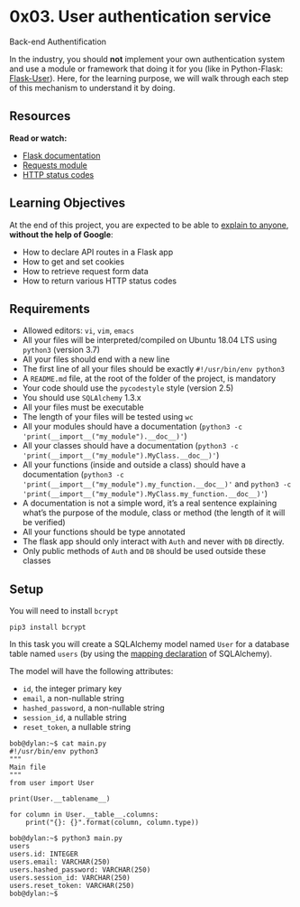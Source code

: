 <h1>0x03. User authentication service</h1>

Back-end Authentification<br>

<p>In the industry, you should <strong>not</strong> implement your own authentication system and use a module or framework that doing it for you (like in Python-Flask: <a href="/rltoken/9nVfotMI_1zpEzihMzBeTA" title="Flask-User" target="_blank">Flask-User</a>). Here, for the learning purpose, we will walk through each step of this mechanism to understand it by doing.</p>

<h2>Resources</h2>

<p><strong>Read or watch:</strong></p>

<ul>
<li><a href="/rltoken/lKExyvivrrW4eh0eI8UV6A" title="Flask documentation" target="_blank">Flask documentation</a></li>
<li><a href="/rltoken/py7LuuD1u2MUwcaf8wnDzQ" title="Requests module" target="_blank">Requests module</a></li>
<li><a href="/rltoken/cj-mc5ZHp_KyXn1yikHC0A" title="HTTP status codes" target="_blank">HTTP status codes</a></li>
</ul>

<h2>Learning Objectives</h2>

<p>At the end of this project, you are expected to be able to <a href="/rltoken/oAqmZmipBdjCcfI5QqyFXA" title="explain to anyone" target="_blank">explain to anyone</a>, <strong>without the help of Google</strong>:</p>

<ul>
<li>How to declare API routes in a Flask app</li>
<li>How to get and set cookies</li>
<li>How to retrieve request form data</li>
<li>How to return various HTTP status codes</li>
</ul>

<h2>Requirements</h2>

<ul>
<li>Allowed editors: <code>vi</code>, <code>vim</code>, <code>emacs</code></li>
<li>All your files will be interpreted/compiled on Ubuntu 18.04 LTS using <code>python3</code> (version 3.7)</li>
<li>All your files should end with a new line</li>
<li>The first line of all your files should be exactly <code>#!/usr/bin/env python3</code></li>
<li>A <code>README.md</code> file, at the root of the folder of the project, is mandatory</li>
<li>Your code should use the <code>pycodestyle</code> style (version 2.5)</li>
<li>You should use <code>SQLAlchemy</code> 1.3.x</li>
<li>All your files must be executable</li>
<li>The length of your files will be tested using <code>wc</code></li>
<li>All your modules should have a documentation (<code>python3 -c &#39;print(__import__(&quot;my_module&quot;).__doc__)&#39;</code>)</li>
<li>All your classes should have a documentation (<code>python3 -c &#39;print(__import__(&quot;my_module&quot;).MyClass.__doc__)&#39;</code>)</li>
<li>All your functions (inside and outside a class) should have a documentation (<code>python3 -c &#39;print(__import__(&quot;my_module&quot;).my_function.__doc__)&#39;</code> and <code>python3 -c &#39;print(__import__(&quot;my_module&quot;).MyClass.my_function.__doc__)&#39;</code>)</li>
<li>A documentation is not a simple word, it&rsquo;s a real sentence explaining what&rsquo;s the purpose of the module, class or method (the length of it will be verified)</li>
<li>All your functions should be type annotated</li>
<li>The flask app should only interact with <code>Auth</code> and never with <code>DB</code> directly.</li>
<li>Only public methods of <code>Auth</code> and <code>DB</code> should be used outside these classes</li>
</ul>

<h2>Setup</h2>

<p>You will need to install <code>bcrypt</code></p>

<pre><code>pip3 install bcrypt
</code></pre>

<!-- Task Body -->
<p>In this task you will create a SQLAlchemy model named <code>User</code> for a database table named <code>users</code> (by using the <a href="/rltoken/-a69l-rGqoFdXnnu6qfKdA" title="mapping declaration" target="_blank">mapping declaration</a> of SQLAlchemy). </p>

<p>The model will have the following attributes:</p>

<ul>
<li><code>id</code>, the integer primary key</li>
<li><code>email</code>, a non-nullable string</li>
<li><code>hashed_password</code>, a non-nullable string</li>
<li><code>session_id</code>, a nullable string</li>
<li><code>reset_token</code>, a nullable string</li>
</ul>

<pre><code>bob@dylan:~$ cat main.py
#!/usr/bin/env python3
&quot;&quot;&quot;
Main file
&quot;&quot;&quot;
from user import User

print(User.__tablename__)

for column in User.__table__.columns:
    print(&quot;{}: {}&quot;.format(column, column.type))

bob@dylan:~$ python3 main.py
users
users.id: INTEGER
users.email: VARCHAR(250)
users.hashed_password: VARCHAR(250)
users.session_id: VARCHAR(250)
users.reset_token: VARCHAR(250)
bob@dylan:~$ 
</code></pre>